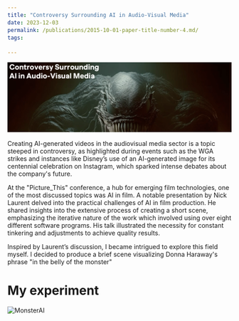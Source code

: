 ```yaml
---
title: "Controversy Surrounding AI in Audio-Visual Media"
date: 2023-12-03
permalink: /publications/2015-10-01-paper-title-number-4.md/
tags:

---
```

![Monster](/images/Monster.png)


Creating AI-generated videos in the audiovisual media sector is a topic steeped in controversy, as highlighted during events such as the WGA strikes and instances like Disney’s use of an AI-generated image for its centennial celebration on Instagram, which sparked intense debates about the company's future.

At the "Picture_This" conference, a hub for emerging film technologies, one of the most discussed topics was AI in film. A notable presentation by Nick Laurent delved into the practical challenges of AI in film production. He shared insights into the extensive process of creating a short scene, emphasizing the iterative nature of the work which involved using over eight different software programs. His talk illustrated the necessity for constant tinkering and adjustments to achieve quality results.

Inspired by Laurent’s discussion, I became intrigued to explore this field myself. I decided to produce a brief scene visualizing Donna Haraway's phrase "in the belly of the monster"

My experiment
======
![MonsterAI](/images/Bellyofthemonster.gif)





